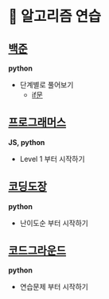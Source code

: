 # 🌈 알고리즘 연습

## [백준](https://www.acmicpc.net/)

**python**

- 단계별로 풀어보기
  - [if문](https://www.acmicpc.net/step/4)

## [프로그래머스](https://programmers.co.kr/learn/challenges?tab=all_challenges)

**JS, python**

- Level 1 부터 시작하기

## [코딩도장](https://codingdojang.com/list/1?sort=level&sort_order=fw)

**python**

- 난이도순 부터 시작하기

## [코드그라운드](https://www.codeground.org/practice)

**python**

- 연습문제 부터 시작하기
